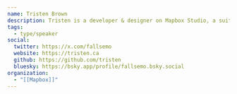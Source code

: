 ```yaml
---
name: Tristen Brown
description: Tristen is a developer & designer on Mapbox Studio, a suite of cartography tools for creating digital maps. He is also a musician and proud resident of Toronto.
tags:
  - type/speaker
social:
  twitter: https://x.com/fallsemo
  website: https://tristen.ca
  github: https://github.com/tristen
  bluesky: https://bsky.app/profile/fallsemo.bsky.social
organization:
  - "[[Mapbox]]"
---
```

